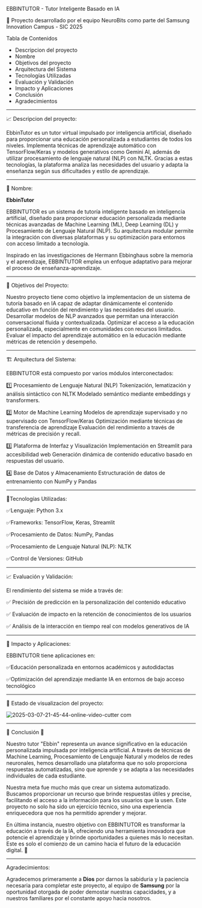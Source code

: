 EBBINTUTOR - Tutor Inteligente Basado en IA

📌 Proyecto desarrollado por el equipo NeuroBits como parte del Samsung Innovation Campus - SIC 2025

 Tabla de Contenidos
 - Descripcion del proyecto
 - Nombre
 - Objetivos del proyecto
 - Arquitectura del Sistema
 - Tecnologías Utilizadas
 - Evaluación y Validación
 - Impacto y Aplicaciones
 - Conclusión
 - Agradecimientos

---

📈 Descripcion del proyecto:

EbbinTutor es un tutor virtual impulsado por inteligencia artificial, diseñado para proporcionar una educación personalizada a estudiantes de todos los niveles. 
Implementa técnicas de aprendizaje automático con TensorFlow/Keras y modelos generativos como Gemini AI, además de utilizar procesamiento de lenguaje natural (NLP) con NLTK. 
Gracias a estas tecnologías, la plataforma analiza las necesidades del usuario y adapta la enseñanza según sus dificultades y estilo de aprendizaje.


---

🚀 Nombre:

**EbbinTutor**

EBBINTUTOR es un sistema de tutoría inteligente basado en inteligencia artificial, diseñado para proporcionar educación personalizada mediante técnicas avanzadas de Machine Learning (ML), Deep Learning (DL) y Procesamiento de Lenguaje Natural (NLP).
Su arquitectura modular permite la integración con diversas plataformas y su optimización para entornos con acceso limitado a tecnología.

Inspirado en las investigaciones de Hermann Ebbinghaus sobre la memoria y el aprendizaje, EBBINTUTOR emplea un enfoque adaptativo para mejorar el proceso de enseñanza-aprendizaje.

---

🎯 Objetivos del Proyecto:

 Nuestro proyecto tiene como objetivo la implementacion de un sistema de tutoría basado en IA capaz de adaptar dinámicamente el contenido educativo en función del rendimiento y las necesidades del usuario.
Desarrollar modelos de NLP avanzados que permitan una interacción conversacional fluida y contextualizada.
Optimizar el acceso a la educación personalizada, especialmente en comunidades con recursos limitados.
Evaluar el impacto del aprendizaje automático en la educación mediante métricas de retención y desempeño.

---

🏗 Arquitectura del Sistema:

EBBINTUTOR está compuesto por varios módulos interconectados:

1️⃣ Procesamiento de Lenguaje Natural (NLP)
Tokenización, lematización y análisis sintáctico con NLTK
Modelado semántico mediante embeddings y transformers.

2️⃣ Motor de Machine Learning
Modelos de aprendizaje supervisado y no supervisado con TensorFlow/Keras
Optimización mediante técnicas de transferencia de aprendizaje
Evaluación del rendimiento a través de métricas de precisión y recall.

3️⃣ Plataforma de Interfaz y Visualización
Implementación en Streamlit para accesibilidad web
Generación dinámica de contenido educativo basado en respuestas del usuario.

4️⃣ Base de Datos y Almacenamiento
Estructuración de datos de entrenamiento con NumPy y Pandas

---


🚀Tecnologías Utilizadas:

✅Lenguaje: Python 3.x

✅Frameworks: TensorFlow, Keras, Streamlit

✅Procesamiento de Datos: NumPy, Pandas

✅Procesamiento de Lenguaje Natural (NLP): NLTK

✅Control de Versiones: GitHub

---

📈 Evaluación y Validación:

El rendimiento del sistema se mide a través de:

✅ Precisión de predicción en la personalización del contenido educativo

✅ Evaluación de impacto en la retención de conocimientos de los usuarios

✅ Análisis de la interacción en tiempo real con modelos generativos de IA

---

🔬 Impacto y Aplicaciones:

EBBINTUTOR tiene aplicaciones en:

✅Educación personalizada en entornos académicos y autodidactas

✅Optimización del aprendizaje mediante IA en entornos de bajo acceso tecnológico

---

🎯 Estado de visualizacion del proyecto:

![2025-03-07-21-45-44-_online-video-cutter com_](https://github.com/user-attachments/assets/33d5df46-6507-4b89-834e-bf3ac070d3a6)

---


🚀 Conclusión 🚀

 Nuestro tutor "Ebbin" representa un avance significativo en la educación personalizada impulsada por inteligencia artificial.
A través de técnicas de Machine Learning, Procesamiento de Lenguaje Natural y modelos de redes neuronales, 
hemos desarrollado una plataforma que no solo proporciona respuestas automatizadas, sino que aprende y se adapta a las necesidades individuales de cada estudiante.

Nuestra meta fue mucho más que crear un sistema automatizado. 
Buscamos proporcionar un recurso que brinde respuestas útiles y precise, facilitando el acceso a la información para los usuarios que la usen. 
Este proyecto no solo ha sido un ejercicio técnico, sino una experiencia enriquecedora que nos ha permitido aprender y mejorar.

En última instancia, nuestro objetivo con EBBINTUTOR es transformar la educación a través de la IA, ofreciendo una herramienta innovadora que potencie el aprendizaje 
y brinde oportunidades a quienes más lo necesitan. 
Este es solo el comienzo de un camino hacia el futuro de la educación digital. 🚀

---

Agradecimientos:

Agradecemos primeramente a **Dios** por darnos la sabiduria y la paciencia necesaria para completar este proyecto, al equipo de **Samsung** por la oportunidad otorgada de poder demostar nuestras capacidades, 
y a nuestros familiares por el constante apoyo hacia nosotros.
